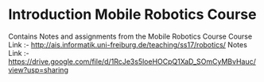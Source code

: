 # Introduction Mobile Robotics Course
Contains Notes and assignments from the Mobile Robotics Course
Course Link :- http://ais.informatik.uni-freiburg.de/teaching/ss17/robotics/
Notes Link :- https://drive.google.com/file/d/1RcJe3s5loeHOCpQ1XaD_SOmCyMBvHauc/view?usp=sharing
